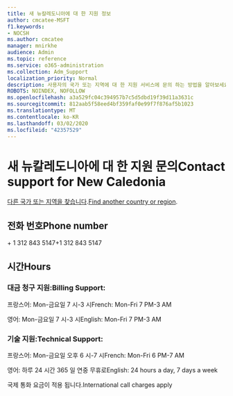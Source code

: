 ```yaml
---
title: 새 뉴칼레도니아에 대 한 지원 정보
author: cmcatee-MSFT
f1.keywords:
- NOCSH
ms.author: cmcatee
manager: mnirkhe
audience: Admin
ms.topic: reference
ms.service: o365-administration
ms.collection: Adm_Support
localization_priority: Normal
description: 사용자의 국가 또는 지역에 대 한 지원 서비스에 문의 하는 방법을 알아보세요.
ROBOTS: NOINDEX, NOFOLLOW
ms.openlocfilehash: a3a529fc04c394957b7c5d5dbd19f39d11a3631c
ms.sourcegitcommit: 812aab5f58eed4bf359faf0e99f7f876af5b1023
ms.translationtype: MT
ms.contentlocale: ko-KR
ms.lasthandoff: 03/02/2020
ms.locfileid: "42357529"
---
```

# <a name="contact-support-for-new-caledonia"></a><span data-ttu-id="92c3a-103">새 뉴칼레도니아에 대 한 지원 문의</span><span class="sxs-lookup"><span data-stu-id="92c3a-103">Contact support for New Caledonia</span></span>

<span data-ttu-id="92c3a-104">[다른 국가 또는 지역을 찾습니다](../contact-support-for-business-products.md).</span><span class="sxs-lookup"><span data-stu-id="92c3a-104">[Find another country or region](../contact-support-for-business-products.md).</span></span>

## <a name="phone-number"></a><span data-ttu-id="92c3a-105">전화 번호</span><span class="sxs-lookup"><span data-stu-id="92c3a-105">Phone number</span></span>
<span data-ttu-id="92c3a-106">+ 1 312 843 5147</span><span class="sxs-lookup"><span data-stu-id="92c3a-106">+1 312 843 5147</span></span>

## <a name="hours"></a><span data-ttu-id="92c3a-107">시간</span><span class="sxs-lookup"><span data-stu-id="92c3a-107">Hours</span></span>
### <a name="billing-support"></a><span data-ttu-id="92c3a-108">대금 청구 지원:</span><span class="sxs-lookup"><span data-stu-id="92c3a-108">Billing Support:</span></span>

<span data-ttu-id="92c3a-109">프랑스어: Mon-금요일 7 시-3 시</span><span class="sxs-lookup"><span data-stu-id="92c3a-109">French: Mon-Fri 7 PM-3 AM</span></span>

<span data-ttu-id="92c3a-110">영어: Mon-금요일 7 시-3 시</span><span class="sxs-lookup"><span data-stu-id="92c3a-110">English: Mon-Fri 7 PM-3 AM</span></span>

### <a name="technical-support"></a><span data-ttu-id="92c3a-111">기술 지원:</span><span class="sxs-lookup"><span data-stu-id="92c3a-111">Technical Support:</span></span>

<span data-ttu-id="92c3a-112">프랑스어: Mon-금요일 오후 6 시-7 시</span><span class="sxs-lookup"><span data-stu-id="92c3a-112">French: Mon-Fri 6 PM-7 AM</span></span>

<span data-ttu-id="92c3a-113">영어: 하루 24 시간 365 일 연중 무휴로</span><span class="sxs-lookup"><span data-stu-id="92c3a-113">English: 24 hours a day, 7 days a week</span></span>

<span data-ttu-id="92c3a-114">국제 통화 요금이 적용 됩니다.</span><span class="sxs-lookup"><span data-stu-id="92c3a-114">International call charges apply</span></span>
